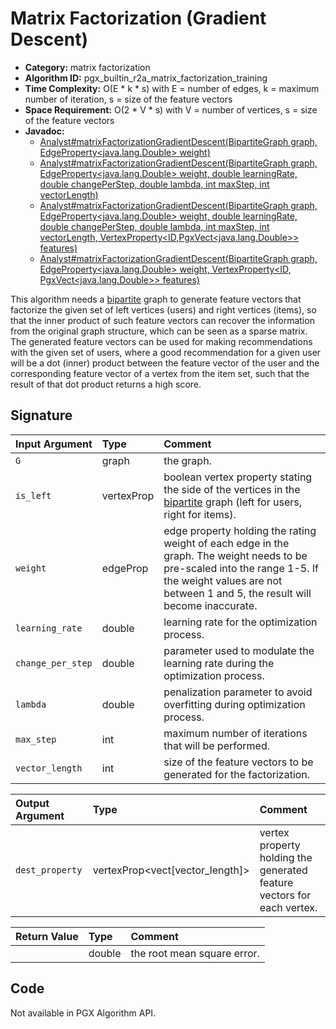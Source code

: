 # Matrix Factorization (Gradient Descent)

- **Category:** matrix factorization
- **Algorithm ID:** pgx_builtin_r2a_matrix_factorization_training
- **Time Complexity:** O(E * k * s) with E = number of edges, k = maximum number of iteration, s = size of the feature vectors
- **Space Requirement:** O(2 * V * s) with V = number of vertices, s = size of the feature vectors
- **Javadoc:**
  - [Analyst#matrixFactorizationGradientDescent(BipartiteGraph graph, EdgeProperty<java.lang.Double> weight)](https://docs.oracle.com/en/database/oracle/property-graph/25.1/spgjv/oracle/pgx/api/Analyst.html#matrixFactorizationGradientDescent_oracle_pgx_api_BipartiteGraph_oracle_pgx_api_EdgeProperty_)
  - [Analyst#matrixFactorizationGradientDescent(BipartiteGraph graph, EdgeProperty<java.lang.Double> weight, double learningRate, double changePerStep, double lambda, int maxStep, int vectorLength)](https://docs.oracle.com/en/database/oracle/property-graph/25.1/spgjv/oracle/pgx/api/Analyst.html#matrixFactorizationGradientDescent_oracle_pgx_api_BipartiteGraph_oracle_pgx_api_EdgeProperty_double_double_double_int_int_)
  - [Analyst#matrixFactorizationGradientDescent(BipartiteGraph graph, EdgeProperty<java.lang.Double> weight, double learningRate, double changePerStep, double lambda, int maxStep, int vectorLength, VertexProperty<ID,​PgxVect<java.lang.Double>> features)](https://docs.oracle.com/en/database/oracle/property-graph/25.1/spgjv/oracle/pgx/api/Analyst.html#matrixFactorizationGradientDescent_oracle_pgx_api_BipartiteGraph_oracle_pgx_api_EdgeProperty_double_double_double_int_int_oracle_pgx_api_VertexProperty_)
  - [Analyst#matrixFactorizationGradientDescent(BipartiteGraph graph, EdgeProperty<java.lang.Double> weight, VertexProperty<ID,​PgxVect<java.lang.Double>> features)](https://docs.oracle.com/en/database/oracle/property-graph/25.1/spgjv/oracle/pgx/api/Analyst.html#matrixFactorizationGradientDescent_oracle_pgx_api_BipartiteGraph_oracle_pgx_api_EdgeProperty_oracle_pgx_api_VertexProperty_)

This algorithm needs a [bipartite](https://docs.oracle.com/en/database/oracle/property-graph/25.1/spgdg/graph-mutation-and-subgraphs.html) graph to generate feature vectors that factorize the given set of left vertices (users) and right vertices (items), so that the inner product of such feature vectors can recover the information from the original graph structure, which can be seen as a sparse matrix. The generated feature vectors can be used for making recommendations with the given set of users, where a good recommendation for a given user will be a dot (inner) product between the feature vector of the user and the corresponding feature vector of a vertex from the item set, such that the result of that dot product returns a high score.

## Signature

| Input Argument | Type | Comment |
| :--- | :--- | :--- |
| `G` | graph | the graph. |
| `is_left` | vertexProp<node> | boolean vertex property stating the side of the vertices in the [bipartite](https://docs.oracle.com/en/database/oracle/property-graph/25.1/spgdg/graph-mutation-and-subgraphs.html) graph (left for users, right for items). |
| `weight` | edgeProp<double> | edge property holding the rating weight of each edge in the graph. The weight needs to be pre-scaled into the range 1-5. If the weight values are not between 1 and 5, the result will become inaccurate. |
| `learning_rate` | double | learning rate for the optimization process. |
| `change_per_step` | double | parameter used to modulate the learning rate during the optimization process. |
| `lambda` | double | penalization parameter to avoid overfitting during optimization process. |
| `max_step` | int | maximum number of iterations that will be performed. |
| `vector_length` | int | size of the feature vectors to be generated for the factorization. |

| Output Argument | Type | Comment |
| :--- | :--- | :--- |
| `dest_property` | vertexProp<vect<double>[vector_length]> | vertex property holding the generated feature vectors for each vertex. |

| Return Value | Type | Comment |
| :--- | :--- | :--- |
| | double | the root mean square error. |

## Code

Not available in PGX Algorithm API.
